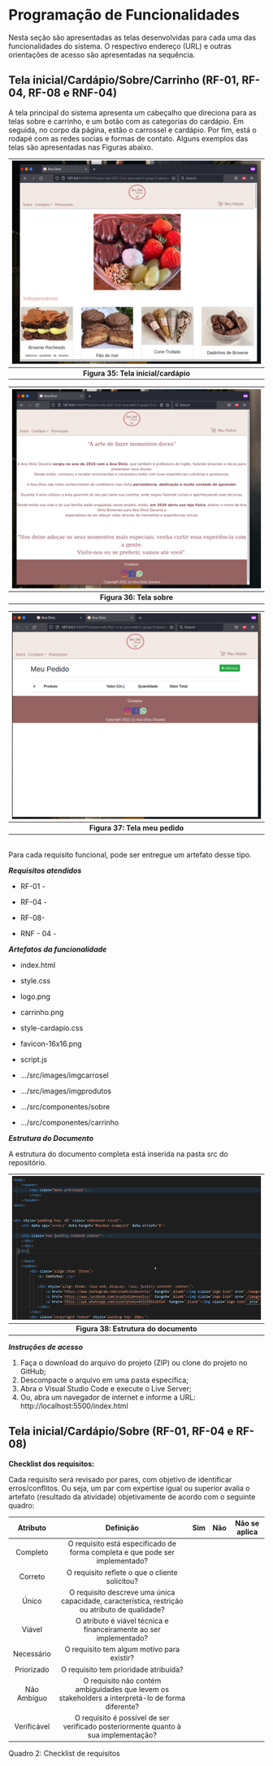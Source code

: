 # Programação de Funcionalidades

Nesta seção são apresentadas as telas desenvolvidas para cada uma das funcionalidades do sistema. O respectivo endereço (URL) e outras orientações de acesso são  apresentadas na sequência. 

## Tela inicial/Cardápio/Sobre/Carrinho (RF-01, RF-04, RF-08 e RNF-04) 

A tela principal do sistema apresenta um cabeçalho que direciona para as telas sobre e carrinho, e um botão com as categorias do cardápio. Em seguida, no corpo da página, estão o carrossel e cardápio. Por fim, está o rodapé com as redes socias e formas de contato. Alguns exemplos das telas são apresentadas nas Figuras abaixo.


| ![QuadroKanban](img/cardapiotemplate.png) | 
|:--:| 
| **Figura 35: Tela inicial/cardápio** |

| ![QuadroKanban](img/sobretemplate.png) | 
|:--:| 
| **Figura 36: Tela sobre** |

| ![QuadroKanban](img/carrinhotemplate.png) | 
|:--:| 
| **Figura 37: Tela meu pedido** |



<br>
Para cada requisito funcional, pode ser entregue um artefato desse tipo.
<br>

__*Requisitos atendidos*__

  - RF-01 -  

  - RF-04 -  

  - RF-08- 
  - RNF - 04 -

 

__*Artefatos da funcionalidade*__

  - index.html 

  - style.css 

  - logo.png 

  - carrinho.png 
  - style-cardapio.css
  - favicon-16x16.png
  - script.js
  - .../src/images/imgcarrosel
  - .../src/images/imgprodutos
  - .../src/componentes/sobre
  - .../src/componentes/carrinho
  

__*Estrutura do Documento*__

A estrutura do documento completa está inserida na pasta src do repositório. 

| ![QuadroKanban](img/estruturadecodigo.PNG) | 
|:--:| 
| **Figura 38: Estrutura do documento** |


__*Instruções de acesso*__

  1. Faça o download do arquivo do projeto (ZIP) ou clone do projeto no GitHub;
  2. Descompacte o arquivo em uma pasta específica;
  3. Abra o Visual Studio Code e execute o Live Server;
  4. Ou, abra um navegador de internet e informe a URL: http://localhost:5500/index.html

## Tela inicial/Cardápio/Sobre (RF-01, RF-04 e RF-08) 

**Checklist dos requisitos:** 

Cada requisito será revisado por pares, com objetivo de identificar erros/conflitos. Ou seja, um par com expertise igual ou superior avalia o artefato (resultado da atividade) objetivamente de acordo com o seguinte quadro: 

|   Atributo  |  Definição |    Sim    |  Não  | Não se aplica |
| :---:         |     :---:      |          :---: |  :---:  | :---: |
| Completo   | O requisito está especificado de forma completa e que pode ser implementado?      |      |     |    |
| Correto   | O requisito reflete o que o cliente solicitou?      |     |     |     |
| Único   | O requisito descreve uma única capacidade, característica, restrição ou atributo de qualidade?      |     |     |     |
| Viável  | O atributo é viável técnica e financeiramente ao ser implementado?      |    |     |     |
| Necessário   | O requisito tem algum motivo para existir?      |     |     |     |
| Priorizado   | O requisito tem prioridade atribuída?     |     |     |     |
| Não Ambíguo   | O requisito não contém ambiguidades que levem os stakeholders a interpretá-lo de forma diferente?     |     |     |     |
| Verificável   | O requisito é possível de ser verificado posteriormente quanto à sua implementação?      |     |     |     |

Quadro 2: Checklist de requisitos

